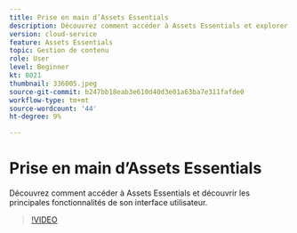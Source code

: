 ```yaml
---
title: Prise en main d’Assets Essentials
description: Découvrez comment accéder à Assets Essentials et explorer les principales facettes de son interface utilisateur.
version: cloud-service
feature: Assets Essentials
topic: Gestion de contenu
role: User
level: Beginner
kt: 8021
thumbnail: 336005.jpeg
source-git-commit: b247bb18eab3e610d40d3e01a63ba7e311fafde0
workflow-type: tm+mt
source-wordcount: '44'
ht-degree: 9%

---
```



# Prise en main d’Assets Essentials

Découvrez comment accéder à Assets Essentials et découvrir les principales fonctionnalités de son interface utilisateur.

>[!VIDEO](https://video.tv.adobe.com/v/336005/?quality=9&learn=on)

